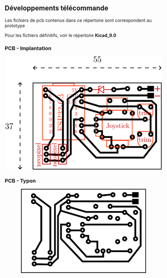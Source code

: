 ## Développements télécommande

Les fichiers de pcb contenus dans ce répertoire sont correspondent au prototype

Pour les fichiers définitifs, voir le répertoire **Kicad_9.0**

### PCB - Implantation
<p align="center"> 
  <img src="./telecommande_pcb.png" width="500">
<p/>

### PCB - Typon
<p align="center"> 
  <img src="./telecommande_typon.png" width="400">
<p/>
